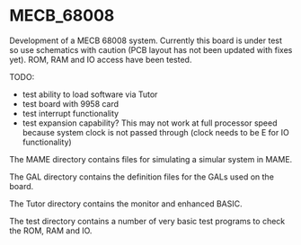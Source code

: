 # MECB_68008
Development of a MECB 68008 system. Currently this board is under test so use schematics with caution (PCB layout has not been updated with fixes yet). ROM, RAM and IO access have been tested.

TODO:
- test ability to load software via Tutor
- test board with 9958 card
- test interrupt functionality
- test expansion capability? This may not work at full processor speed because system clock is not passed through (clock needs to be E for IO functionality)

The MAME directory contains files for simulating a simular system in MAME.

The GAL directory contains the definition files for the GALs used on the board.

The Tutor directory contains the monitor and enhanced BASIC.

The test directory contains a number of very basic test programs to check the ROM, RAM and IO.
